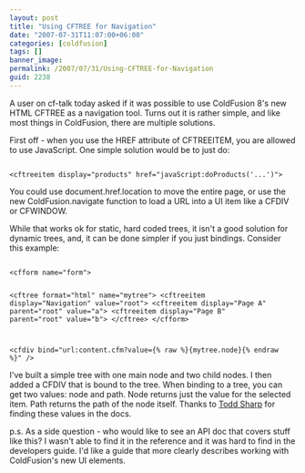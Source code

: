 ```yaml
---
layout: post
title: "Using CFTREE for Navigation"
date: "2007-07-31T11:07:00+06:00"
categories: [coldfusion]
tags: []
banner_image: 
permalink: /2007/07/31/Using-CFTREE-for-Navigation
guid: 2238
---
```


A user on cf-talk today asked if it was possible to use ColdFusion 8's new HTML CFTREE as a navigation tool. Turns out it is rather simple, and like most things in ColdFusion, there are multiple solutions.

First off - when you use the HREF attribute of CFTREEITEM, you are allowed to use JavaScript. One simple solution would be to just do:

<code>
&lt;cftreeitem display="products" href="javaScript:doProducts('...')"&gt;
</code>

You could use document.href.location to move the entire page, or use the new ColdFusion.navigate function to load a URL into a UI item like a CFDIV or CFWINDOW.

While that works ok for static, hard coded trees, it isn't a good solution for dynamic trees, and, it can be done simpler if you just bindings. Consider this example:

<code>
&lt;cfform name="form"&gt;

&lt;cftree format="html" name="mytree"&gt;
	&lt;cftreeitem display="Navigation" value="root"&gt;
	&lt;cftreeitem display="Page A" parent="root" value="a"&gt;
	&lt;cftreeitem display="Page B" parent="root" value="b"&gt;
&lt;/cftree&gt;
&lt;/cfform&gt;

&lt;cfdiv bind="url:content.cfm?value={% raw %}{mytree.node}{% endraw %}" /&gt;
</code>

I've built a simple tree with one main node and two child nodes. I then added a CFDIV that is bound to the tree. When binding to a tree, you can get two values: node and path. Node returns just the value for the selected item. Path returns the path of the node itself. Thanks to <a href="http://cfsilence.com/blog/client/index.cfm">Todd Sharp</a> for finding these values in the docs. 

p.s. As a side question - who would like to see an API doc that covers stuff like this? I wasn't able to find it in the reference and it was hard to find in the developers guide. I'd like a guide that more clearly describes working with ColdFusion's new UI elements.